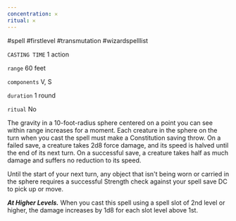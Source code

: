 ```yaml
---
concentration: 𐄂
ritual: 𐄂
---
```

#spell #firstlevel #transmutation #wizardspelllist 

`CASTING TIME`
1 action

`range`
60 feet

`components`
V, S

`duration`
1 round

`ritual`
No

The gravity in a 10-foot-radius sphere centered on a point you can see within range increases for a moment. Each creature in the sphere on the turn when you cast the spell must make a Constitution saving throw. On a failed save, a creature takes 2d8 force damage, and its speed is halved until the end of its next turn. On a successful save, a creature takes half as much damage and suffers no reduction to its speed.

Until the start of your next turn, any object that isn't being worn or carried in the sphere requires a successful Strength check against your spell save DC to pick up or move.

**_At Higher Levels._** When you cast this spell using a spell slot of 2nd level or higher, the damage increases by 1d8 for each slot level above 1st.